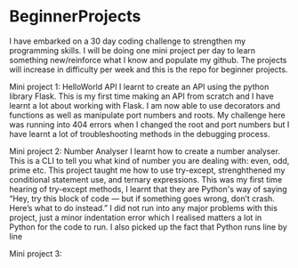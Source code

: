 # BeginnerProjects

I have embarked on a 30 day coding challenge to strengthen my programming skills. I will be doing one mini project per day to learn something new/reinforce what I know and populate my github. The projects will increase in difficulty per week and this is the repo for beginner projects.

Mini project 1: HelloWorld API
I learnt to create an API using the python library Flask. This is my first time making an API from scratch and I have learnt a lot about working with Flask. I am now able to use decorators and functions as well as manipulate port numbers and roots. My challenge here was running into 404 errors when I changed the root and port numbers but I have learnt a lot of troubleshooting methods in the debugging process.

Mini project 2: Number Analyser
I learnt how to create a number analyser. This is a CLI to tell you what kind of number you are dealing with: even, odd, prime etc. This project taught me how to use try-except, strenghthened my conditional statement use, and ternary expressions. This was my first time hearing of try-except methods, I learnt that they are Python's way of saying “Hey, try this block of code — but if something goes wrong, don’t crash. Here’s what to do instead.” I did not run into any major problems with this project, just a minor indentation error which I realised matters a lot in Python for the code to run. I also picked up the fact that Python runs line by line

Mini project 3:
